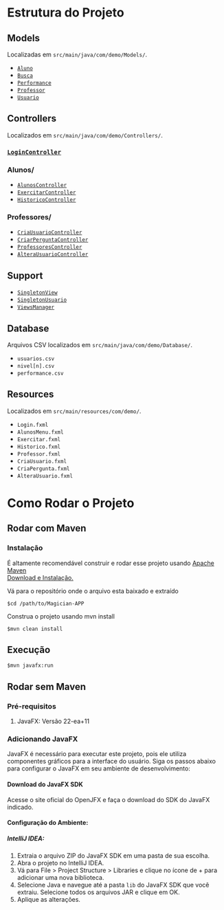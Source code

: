 # Estrutura do Projeto

## Models
Localizadas em `src/main/java/com/demo/Models/`.

- [`Aluno`](src/main/java/com/demo/Models/Aluno.java)
- [`Busca`](src/main/java/com/demo/Models/Busca.java)
- [`Performance`](src/main/java/com/demo/Models/Performance.java)
- [`Professor`](src/main/java/com/demo/Models/Professor.java)
- [`Usuario`](src/main/java/com/demo/Models/Usuario.java)
  
## Controllers
Localizados em `src/main/java/com/demo/Controllers/`.

### [`LoginController`](src/main/java/com/demo/Controllers/LoginController.java)

### Alunos/
- [`AlunosController`](src/main/java/com/demo/Controllers/Alunos/AlunosController.java)
- [`ExercitarController`](src/main/java/com/demo/Controllers/Alunos/ExercitarController.java) 
- [`HistoricoController`](src/main/java/com/demo/Controllers/Alunos/HistoricoController.java) 

### Professores/
- [`CriaUsuarioController`](src/main/java/com/demo/Controllers/Professores/CriaUsuarioController.java)
- [`CriarPerguntaController`](src/main/java/com/demo/Controllers/Professores/CriarPerguntaController.java)
- [`ProfessoresController`](src/main/java/com/demo/Controllers/Professores/ProfessoresController.java)
- [`AlteraUsuarioController`](src/main/java/com/demo/Controllers/Professores/AlteraUsuarioController.java)

## Support
- [`SingletonView`](src/main/java/com/demo/Support/SingletonView.java)
- [`SingletonUsuario`](src/main/java/com/demo/Support/SingletonUsuario.java)
- [`ViewsManager`](src/main/java/com/demo/Support/ViewsManager.java)

## Database
Arquivos CSV localizados em `src/main/java/com/demo/Database/`.

- `usuarios.csv`
- `nivel[n].csv`
- `performance.csv`

## Resources
Localizados em `src/main/resources/com/demo/`.

- `Login.fxml`
- `AlunosMenu.fxml`
- `Exercitar.fxml`
- `Historico.fxml`
- `Professor.fxml`
- `CriaUsuario.fxml`
- `CriaPergunta.fxml`
- `AlteraUsuario.fxml`

# Como Rodar o Projeto
## Rodar com Maven
### Instalação

É altamente recomendável construir e rodar esse projeto usando [Apache Maven](http://maven.apache.org)<br/>
[Download e Instalação.](http://maven.apache.org/download.html)

Vá para o repositório onde o arquivo esta baixado e extraído
```
$cd /path/to/Magician-APP
```
Construa o projeto usando mvn install
```
$mvn clean install
```
## Execução
```
$mvn javafx:run
```
## Rodar sem Maven
### Pré-requisitos

1. JavaFX: Versão 22-ea+11

### Adicionando JavaFX
JavaFX é necessário para executar este projeto, pois ele utiliza componentes gráficos para a interface do usuário. Siga os passos abaixo para configurar o JavaFX em seu ambiente de desenvolvimento:

#### Download do JavaFX SDK
Acesse o site oficial do OpenJFX e faça o download do SDK do JavaFX indicado.

#### Configuração do Ambiente:

##### IntelliJ IDEA:
1. Extraia o arquivo ZIP do JavaFX SDK em uma pasta de sua escolha.
2. Abra o projeto no IntelliJ IDEA.
3. Vá para File > Project Structure > Libraries e clique no ícone de + para adicionar uma nova biblioteca.
4. Selecione Java e navegue até a pasta `lib` do JavaFX SDK que você extraiu. Selecione todos os arquivos JAR e clique em OK.
5. Aplique as alterações.
